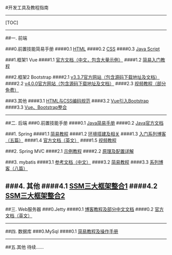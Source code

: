 ﻿
#开发工具及教程指南


----------
[TOC]


----------
##一. 前端

###0.前置技能简易手册
####0.1 [HTML][1]
####0.2 [CSS][2]
####0.3 [Java Script][3]

###1.框架1 Vue
####1.1 [官方文档（中文，包含大量示例）][4]
####1.2 [简易入门教程][5]


###2.框架2 Bootstrap
####2.1 [v3.3.7官方网站（包含源码下载地址及文档）][6]
####2.2 [v4.0.0官方网站（包含源码下载地址及文档）][7]
####2.3 [视频教程（部分免费）][8]

###3.其他
####3.1 [HTML与CSS编码规范][9]
####3.2 [Vue引入Bootstrap][10]
####3.3 [Vue、Bootstrap整合][11]


----------


##二. 后端
###0.前置技能手册
####0.1 [Java简易手册][12]
####0.2 [Java官方文档][13]

###1. Spring
####1.1 [简易教程][14]
####1.2 [环境搭建及相关][15]
####1.3 [入门系列博客（五篇）][16]
####1.4 [官方文档（英文）][17]
####1.5 [视频教程][18]

###2. Spring MVC
####2.1 [示例教程][19]
####2.2 [原理及配置详解][20]

###3. mybatis
####3.1 [参考文档（中文）][21]
####3.2 [简易教程][22]
####3.3 [系列博客（八篇）][23]

###4. 其他
####4.1 [SSM三大框架整合1][24]
####4.2 [SSM三大框架整合2][25]
----------


##三. Web服务器
###0.Jetty
####0.1 [博客教程及部分中文文档][26]
####0.2 [官方文档（英文）][27]


----------


##四. 数据库
###0.MySql
####0.1 [简易教程及操作手册][28]


----------


##五.其他
待续......

  [1]: http://www.runoob.com/html/html-tutorial.html
  [2]: http://www.runoob.com/css/css-tutorial.html
  [3]: http://www.runoob.com/js/js-tutorial.html
  [4]: https://cn.vuejs.org/v2/guide/installation.html
  [5]: http://www.runoob.com/vue2/vue-tutorial.html
  [6]: https://v3.bootcss.com/getting-started/#download
  [7]: https://v4.bootcss.com/
  [8]: https://search.jikexueyuan.com/course/?q=bootstrap
  [9]: https://codeguide.bootcss.com/#css-nesting
  [10]: https://blog.csdn.net/wild46cat/article/details/77662555
  [11]: https://www.cnblogs.com/vikings-blog/p/7098038.html
  [12]: http://www.runoob.com/java/java-tutorial.html
  [13]: https://docs.oracle.com/en/java/
  [14]: https://www.w3cschool.cn/wkspring/pesy1icl.html
  [15]: https://blog.csdn.net/cflys/article/details/70598903
  [16]: https://blog.csdn.net/zxiang248/article/details/51785377
  [17]: https://docs.spring.io/spring/docs/current/spring-framework-reference/
  [18]: https://study.163.com/course/introduction.htm?courseId=215006#/courseDetail?tab=1
  [19]: https://www.yiibai.com/spring_mvc/
  [20]: https://blog.csdn.net/jianyuerensheng/article/details/51258942
  [21]: http://www.mybatis.org/mybatis-3/zh/index.html
  [22]: https://www.w3cschool.cn/mybatis/
  [23]: https://www.cnblogs.com/xdp-gacl/category/655890.html
  [24]: https://blog.csdn.net/gebitan505/article/details/44455235
  [25]: https://blog.csdn.net/qq598535550/article/details/51703190
  [26]: https://www.cnblogs.com/yiwangzhibujian/category/876335.html
  [27]: http://www.eclipse.org/jetty/documentation/
  [28]: http://www.runoob.com/mysql/mysql-tutorial.html
